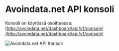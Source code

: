 Avoindata.net API konsoli
=========================

Konsoli on käytössä osoitteessa: [http://avoindata.net/dashboard/api/v1/console](http://avoindata.net/dashboard/api/v1/console)

![Avoindata.net API Konsoli](http://avoindata.net/images/github/avoin-konsoli.png)
